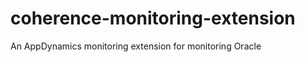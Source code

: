coherence-monitoring-extension
==============================

An AppDynamics monitoring extension for monitoring Oracle
